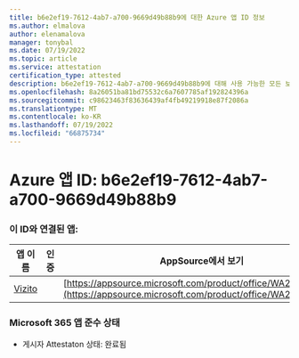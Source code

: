 ```yaml
---
title: b6e2ef19-7612-4ab7-a700-9669d49b88b9에 대한 Azure 앱 ID 정보
ms.author: elmalova
author: elenamalova
manager: tonybal
ms.date: 07/19/2022
ms.topic: article
ms.service: attestation
certification_type: attested
description: b6e2ef19-7612-4ab7-a700-9669d49b88b9에 대해 사용 가능한 모든 보안 및 규정 준수 정보입니다.
ms.openlocfilehash: 8a26051ba81bd75532c6a7607785af192824396a
ms.sourcegitcommit: c98623463f83636439af4fb49219918e87f2086a
ms.translationtype: MT
ms.contentlocale: ko-KR
ms.lasthandoff: 07/19/2022
ms.locfileid: "66875734"
---
```

# <a name="azure-app-id-b6e2ef19-7612-4ab7-a700-9669d49b88b9"></a>Azure 앱 ID: b6e2ef19-7612-4ab7-a700-9669d49b88b9


### <a name="apps-associated-with-this-id"></a>이 ID와 연결된 앱:
| **앱 이름** | **인증** | **AppSource에서 보기** |
|--------------|---------------|-----------------------|
| [Vizito](../forward/WA200003170.md) |  | [https://appsource.microsoft.com/product/office/WA200003170](https://appsource.microsoft.com/product/office/WA200003170) |

### <a name="microsoft-365-app-compliance-status"></a>Microsoft 365 앱 준수 상태
- 게시자 Attestaton 상태: 완료됨
